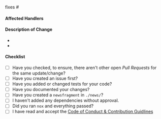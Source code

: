 <!--
**IMPORTANT: Please do not create a Pull Request without creating an issue first.**

Thank you for your pull request. Please provide a description above and review
the requirements below.

Bug fixes and new features should include documentation and tests.
-->

fixes #

#### Affected Handlers

<!-- Please provide affected handlers. -->

#### Description of Change

<!-- Please provide a description of the change here. -->

-
-

#### Checklist

- [ ] Have you checked, to ensure, there aren't other open _Pull Requests_ for
      the same update/change?
- [ ] Have you created an issue first?
- [ ] Have you added or changed tests for your code?
- [ ] Have you documented your changes?
- [ ] Have you created a `newsfragment` in `./news/`?
- [ ] I haven't added any dependencies without approval.
- [ ] Did you ran `nox` and everything passed?
- [ ] I have read and accept the
      [Code of Conduct & Contribution Guidlines](https://matrixctl.rtfd.io/en/latest/contributer_documentation/index.html)
